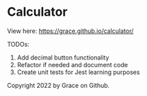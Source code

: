 # Calculator

View here: https://grace.github.io/calculator/

TODOs:
1) Add decimal button functionality
2) Refactor if needed and document code
3) Create unit tests for Jest learning purposes

Copyright 2022 by Grace on Github.